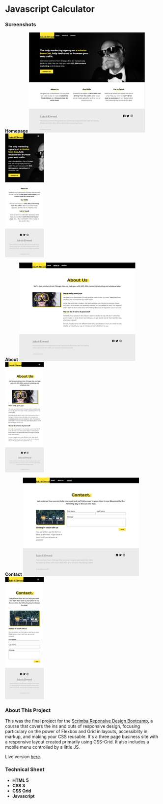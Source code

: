 # Javascript Calculator

<h3>Screenshots</h3>
<strong>Homepage</strong>
<img src="screenshots/home_full.png" width="75%">
<img src="screenshots/home_mobile.png" width="25%">

<strong>About</strong>
<img src="screenshots/about_full.png" width="75%">
<img src="screenshots/about_mobile.png" width="25%">

<strong>Contact</strong>
<img src="screenshots/contact_full.png" width="75%">
<img src="screenshots/contact_mobile.png" width="25%">

<h3>About This Project</h3>
<p>This was the final project for the <a href="https://scrimba.com/learn/responsive">Scrimba Reponsive Design Bootcamp</a>, a course that covers the ins and outs of responsive design, focusing particulary on the power of Flexbox and Grid in layouts, accessiblity in markup, and making your CSS reusable. It's a three page business site with a responsive layout created primarily using CSS-Grid. It also includes a mobile menu controlled by a little JS. 
</p>


<p>Live version <a href="https://mickywagner.github.io/mock-responsive-site/">here</a>.</p>


<h3>Technical Sheet</h3>

<strong>
<ul>
  <li>HTML 5</li>
  <li>CSS 3</li>
  <li>CSS Grid</li>
  <li>Javascript</li>
</ul>
</strong>
